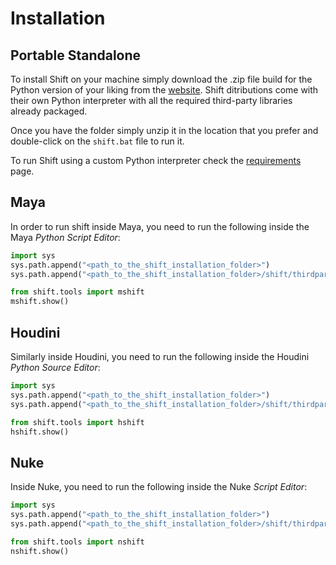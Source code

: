 # Installation

## Portable Standalone

To install Shift on your machine simply download the .zip file build for the Python version of your liking from the [website](https://https://www.inbibo.co.uk/shift). Shift ditributions come with their own Python interpreter with all the required third-party libraries already packaged.

Once you have the folder simply unzip it in the location that you prefer and double-click on the `shift.bat` file to run it.

To run Shift using a custom Python interpreter check the [requirements](requirements.md) page.

## Maya

In order to run shift inside Maya, you need to run the following inside the Maya *Python Script Editor*:

```python
import sys
sys.path.append("<path_to_the_shift_installation_folder>")
sys.path.append("<path_to_the_shift_installation_folder>/shift/thirdparty/python/Lib/site-packages")

from shift.tools import mshift
mshift.show()
```

## Houdini

Similarly inside Houdini, you need to run the following inside the Houdini *Python Source Editor*:

```python
import sys
sys.path.append("<path_to_the_shift_installation_folder>")
sys.path.append("<path_to_the_shift_installation_folder>/shift/thirdparty/python/Lib/site-packages")

from shift.tools import hshift
hshift.show()
```

## Nuke

Inside Nuke, you need to run the following inside the Nuke *Script Editor*:

```python
import sys
sys.path.append("<path_to_the_shift_installation_folder>")
sys.path.append("<path_to_the_shift_installation_folder>/shift/thirdparty/python/Lib/site-packages")

from shift.tools import nshift
nshift.show()
```
